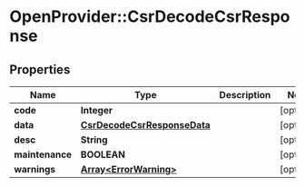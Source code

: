 # OpenProvider::CsrDecodeCsrResponse

## Properties
Name | Type | Description | Notes
------------ | ------------- | ------------- | -------------
**code** | **Integer** |  | [optional] 
**data** | [**CsrDecodeCsrResponseData**](CsrDecodeCsrResponseData.md) |  | [optional] 
**desc** | **String** |  | [optional] 
**maintenance** | **BOOLEAN** |  | [optional] 
**warnings** | [**Array&lt;ErrorWarning&gt;**](ErrorWarning.md) |  | [optional] 

